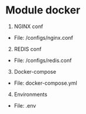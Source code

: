 # Module docker
1. NGINX conf
- File: /configs/nginx.conf
2. REDIS conf
- File: /configs/redis.conf
3. Docker-compose
- File: docker-compose.yml
4. Environments
- File: .env
